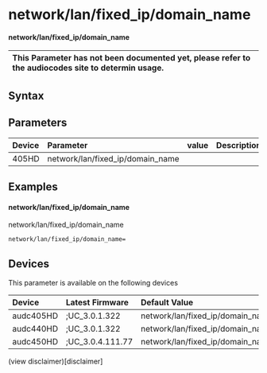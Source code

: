 ﻿---
description: network/lan/fixed_ip/domain_name
search: false
---

# network/lan/fixed_ip/domain_name

#### network/lan/fixed_ip/domain_name


| This Parameter has not been documented yet, please refer to the audiocodes site to determin usage.  | 
| :--- |

## Syntax

## Parameters
|Device|Parameter|value|Description|
|:---|:---|:---|:---|
| 405HD | network/lan/fixed_ip/domain_name |  |  |

## Examples
#### network/lan/fixed_ip/domain_name

network/lan/fixed_ip/domain_name

```
network/lan/fixed_ip/domain_name=
```

## Devices
This parameter is available on the following devices

| Device | Latest Firmware | Default Value |
|:---|:---|:---|
| audc405HD | ;UC_3.0.1.322 | network/lan/fixed_ip/domain_name= 
| audc440HD | ;UC_3.0.1.322 | network/lan/fixed_ip/domain_name= 
| audc450HD | ;UC_3.0.4.111.77 | network/lan/fixed_ip/domain_name= 

(view disclaimer)[disclaimer]
